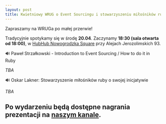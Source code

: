 ```yaml
---
layout: post
title: Kwietniowy WRUG o Event Sourcingu i stowarzyszeniu miłośników ruby
---
```


Zapraszamy na WRUGa po małej przerwie!

Tradycyjnie spotykamy się w środę **20.04**. Zaczynamy **18:30 (sala otwarta od 18:00)**, w [HubHub Nowogrodzka Square](https://www.hubhub.com/pl/warsaw-nowogrodzka-square-2/) przy Alejach Jerozolimskich 93.

🔊 Paweł Strzałkowski - Introduction to Event Sourcing / How to do it in Ruby

_TBA_

🔊 Oskar Lakner: Stowarzyszenie miłośników ruby o swojej inicjatywie

_TBA_


Po wydarzeniu będą dostępne nagrania prezentacji na [naszym kanale](https://www.youtube.com/channel/UCfpVS9gIDwdJETGsBZSm5Xw).
---
